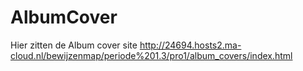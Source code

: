 # AlbumCover
Hier zitten de Album cover site
http://24694.hosts2.ma-cloud.nl/bewijzenmap/periode%201.3/pro1/album_covers/index.html

